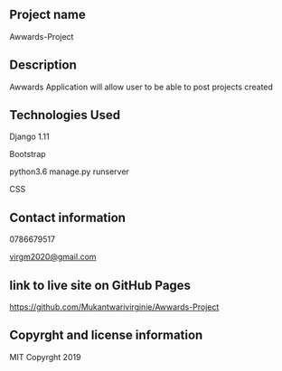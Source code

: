 ## Project name
Awwards-Project

## Description
Awwards Application will allow user to be able to post projects created 

## Technologies Used

Django 1.11

Bootstrap

python3.6 manage.py runserver


CSS 


## Contact information
0786679517

virgm2020@gmail.com


## link to live site on GitHub Pages
https://github.com/Mukantwarivirginie/Awwards-Project


## Copyrght and license information
MIT Copyrght 2019

